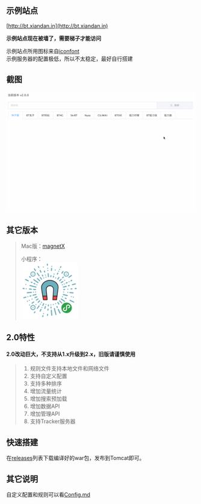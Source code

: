 ## 示例站点
[http://bt.xiandan.in](http://bt.xiandan.in)

__示例站点现在被墙了，需要梯子才能访问__

示例站点所用图标来自[iconfont](https://www.iconfont.cn)  
示例服务器的配置极低，所以不太稳定，最好自行搭建  

## 截图
![](screenshots/5.gif)

## 其它版本
> Mac版：[magnetX](https://github.com/youusername/magnetX)
> 
> 小程序：  
> <img src="screenshots/mini.jpg" width="150"/>

## 2.0特性
#### 2.0改动巨大，不支持从1.x升级到2.x，旧版请谨慎使用
>1. 规则文件支持本地文件和网络文件
>2. 支持自定义配置
>3. 支持多种排序
>4. 增加流量统计
>5. 增加搜索预加载
>6. 增加数据API
>7. 增加管理API
>8. 支持Tracker服务器

## 快速搭建
在[releases](https://github.com/dengyuhan/magnetW/releases)列表下载编译好的war包，发布到Tomcat即可。

## 其它说明
自定义配置和规则可以看[Config.md](Config.md)
